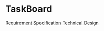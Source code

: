 # TaskBoard

[Requirement Specification](requirements/index.md)
[Technical Design](design/technical.md)
